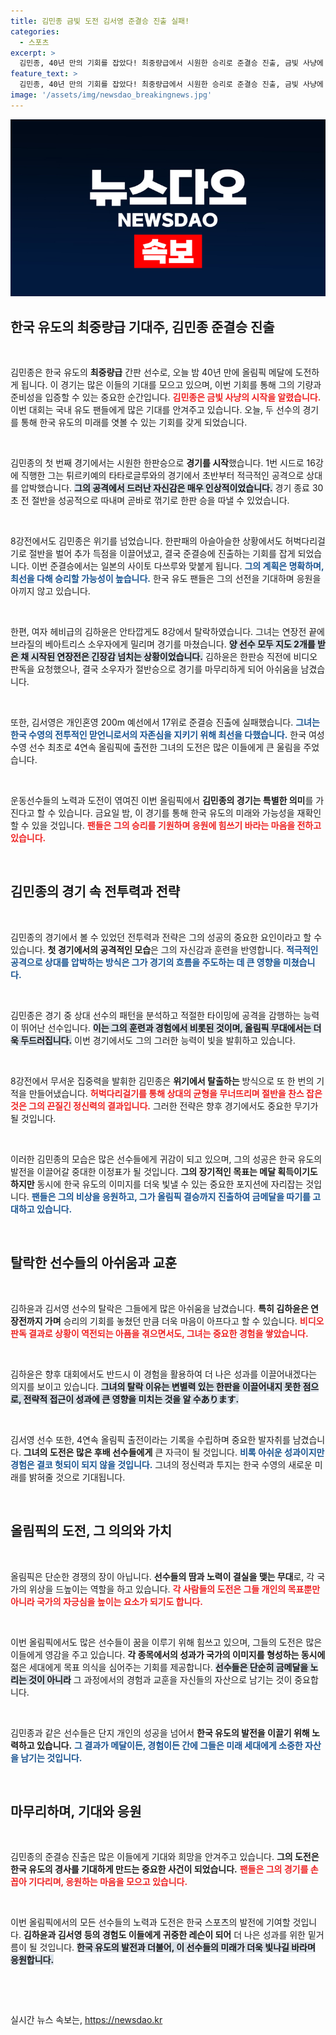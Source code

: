 ```yaml
---
title: 김민종 금빛 도전 김서영 준결승 진출 실패!
categories:
  - 스포츠
excerpt: >
  김민종, 40년 만의 기회를 잡았다! 최중량급에서 시원한 승리로 준결승 진출, 금빛 사냥에 나선다. 김하윤은 아쉽게 8강 탈락, 여전히 뜨거운 올림픽 열기를 기대해도 괜찮다!
feature_text: >
  김민종, 40년 만의 기회를 잡았다! 최중량급에서 시원한 승리로 준결승 진출, 금빛 사냥에 나선다. 김하윤은 아쉽게 8강 탈락, 여전히 뜨거운 올림픽 열기를 기대해도 괜찮다!
image: '/assets/img/newsdao_breakingnews.jpg'
---
```


<p><img src="/assets/img/newsdao_breakingnews.jpg" alt="ranknews 속보" /></p>

<h2 data-ke-size="size26">한국 유도의 최중량급 기대주, 김민종 준결승 진출</h2>

<p data-ke-size="size16">&nbsp;</p>

<p>김민종은 한국 유도의 <b>최중량급</b> 간판 선수로, 오늘 밤 40년 만에 올림픽 메달에 도전하게 됩니다. 이 경기는 많은 이들의 기대를 모으고 있으며, 이번 기회를 통해 그의 기량과 준비성을 입증할 수 있는 중요한 순간입니다. <b><span style="color: #ee2323;">김민종은 금빛 사냥의 시작을 알렸습니다.</span></b> 이번 대회는 국내 유도 팬들에게 많은 기대를 안겨주고 있습니다. 오늘, 두 선수의 경기를 통해 한국 유도의 미래를 엿볼 수 있는 기회를 갖게 되었습니다.</p>

<p data-ke-size="size16">&nbsp;</p>

<p>김민종의 첫 번째 경기에서는 시원한 한판승으로 <b>경기를 시작</b>했습니다. 1번 시드로 16강에 직행한 그는 튀르키예의 타타로글루와의 경기에서 초반부터 적극적인 공격으로 상대를 압박했습니다. <b><span style="background-color: #21538527;">그의 공격에서 드러난 자신감은 매우 인상적이었습니다.</span></b> 경기 종료 30초 전 절반을 성공적으로 따내며 곧바로 꺾기로 한판 승을 따낼 수 있었습니다.</p>

<p data-ke-size="size16">&nbsp;</p>

<p>8강전에서도 김민종은 위기를 넘었습니다. 한판패의 아슬아슬한 상황에서도 허벅다리걸기로 절반을 벌어 추가 득점을 이끌어냈고, 결국 준결승에 진출하는 기회를 잡게 되었습니다. 이번 준결승에서는 일본의 사이토 다쓰루와 맞붙게 됩니다. <b><span style="color: #1a5490;">그의 계획은 명확하며, 최선을 다해 승리할 가능성이 높습니다.</span></b> 한국 유도 팬들은 그의 선전을 기대하며 응원을 아끼지 않고 있습니다.</p>

<p data-ke-size="size16">&nbsp;</p>

<p>한편, 여자 헤비급의 김하윤은 안타깝게도 8강에서 탈락하였습니다. 그녀는 연장전 끝에 브라질의 베아트리스 소우자에게 밀리며 경기를 마쳤습니다. <b><span style="background-color: #21538527;">양 선수 모두 지도 2개를 받은 채 시작된 연장전은 긴장감 넘치는 상황이었습니다.</span></b> 김하윤은 한판승 직전에 비디오 판독을 요청했으나, 결국 소우자가 절반승으로 경기를 마무리하게 되어 아쉬움을 남겼습니다. </p>

<p data-ke-size="size16">&nbsp;</p>

<p>또한, 김서영은 개인혼영 200m 예선에서 17위로 준결승 진출에 실패했습니다. <b><span style="color: #1a5490;">그녀는 한국 수영의 전투적인 맏언니로서의 자존심을 지키기 위해 최선을 다했습니다.</span></b> 한국 여성 수영 선수 최초로 4연속 올림픽에 출전한 그녀의 도전은 많은 이들에게 큰 울림을 주었습니다.</p>

<p data-ke-size="size16">&nbsp;</p>

<p>운동선수들의 노력과 도전이 엮여진 이번 올림픽에서 <b>김민종의 경기는 특별한 의미</b>를 가진다고 할 수 있습니다. 금요일 밤, 이 경기를 통해 한국 유도의 미래와 가능성을 재확인할 수 있을 것입니다. <b><span style="color: #ee2323;">팬들은 그의 승리를 기원하며 응원에 힘쓰기 바라는 마음을 전하고 있습니다.</span></b></p>

<p data-ke-size="size16">&nbsp;</p>

<h2 data-ke-size="size26">김민종의 경기 속 전투력과 전략</h2>

<p data-ke-size="size16">&nbsp;</p>

<p>김민종의 경기에서 볼 수 있었던 전투력과 전략은 그의 성공의 중요한 요인이라고 할 수 있습니다. <b>첫 경기에서의 공격적인 모습</b>은 그의 자신감과 훈련을 반영합니다. <b><span style="color: #1a5490;">적극적인 공격으로 상대를 압박하는 방식은 그가 경기의 흐름을 주도하는 데 큰 영향을 미쳤습니다.</span></b></p>

<p data-ke-size="size16">&nbsp;</p>

<p>김민종은 경기 중 상대 선수의 패턴을 분석하고 적절한 타이밍에 공격을 감행하는 능력이 뛰어난 선수입니다. <b><span style="background-color: #21538527;">이는 그의 훈련과 경험에서 비롯된 것이며, 올림픽 무대에서는 더욱 두드러집니다.</span></b> 이번 경기에서도 그의 그러한 능력이 빛을 발휘하고 있습니다.</p>

<p data-ke-size="size16">&nbsp;</p>

<p>8강전에서 무서운 집중력을 발휘한 김민종은 <b>위기에서 탈출하는</b> 방식으로 또 한 번의 기적을 만들어냈습니다. <b><span style="color: #ee2323;">허벅다리걸기를 통해 상대의 균형을 무너뜨리며 절반을 찬스 잡은 것은 그의 끈질긴 정신력의 결과입니다.</span></b> 그러한 전략은 향후 경기에서도 중요한 무기가 될 것입니다.</p>

<p data-ke-size="size16">&nbsp;</p>

<p>이러한 김민종의 모습은 많은 선수들에게 귀감이 되고 있으며, 그의 성공은 한국 유도의 발전을 이끌어갈 중대한 이정표가 될 것입니다. <b>그의 장기적인 목표는 메달 획득이기도 하지만</b> 동시에 한국 유도의 이미지를 더욱 빛낼 수 있는 중요한 포지션에 자리잡는 것입니다. <b><span style="color: #1a5490;">팬들은 그의 비상을 응원하고, 그가 올림픽 결승까지 진출하여 금메달을 따기를 고대하고 있습니다.</span></b></p>

<p data-ke-size="size16">&nbsp;</p>

<h2 data-ke-size="size26">탈락한 선수들의 아쉬움과 교훈</h2>

<p data-ke-size="size16">&nbsp;</p>

<p>김하윤과 김서영 선수의 탈락은 그들에게 많은 아쉬움을 남겼습니다. <b>특히 김하윤은 연장전까지 가며</b> 승리의 기회를 놓쳤던 만큼 더욱 마음이 아프다고 할 수 있습니다. <b><span style="color: #ee2323;">비디오 판독 결과로 상황이 역전되는 아픔을 겪으면서도, 그녀는 중요한 경험을 쌓았습니다.</span></b></p>

<p data-ke-size="size16">&nbsp;</p>

<p>김하윤은 향후 대회에서도 반드시 이 경험을 활용하여 더 나은 성과를 이끌어내겠다는 의지를 보이고 있습니다. <b><span style="background-color: #21538527;">그녀의 탈락 이유는 변별력 있는 한판을 이끌어내지 못한 점으로, 전략적 접근이 성과에 큰 영향을 미치는 것을 알 수あります.</span></b> </p>

<p data-ke-size="size16">&nbsp;</p>

<p>김서영 선수 또한, 4연속 올림픽 출전이라는 기록을 수립하며 중요한 발자취를 남겼습니다. <b>그녀의 도전은 많은 후배 선수들에게</b> 큰 자극이 될 것입니다. <b><span style="color: #1a5490;">비록 아쉬운 성과이지만 경험은 결코 헛되이 되지 않을 것입니다.</span></b> 그녀의 정신력과 투지는 한국 수영의 새로운 미래를 밝혀줄 것으로 기대됩니다.</p>

<p data-ke-size="size16">&nbsp;</p>

<h2 data-ke-size="size26">올림픽의 도전, 그 의의와 가치</h2>

<p data-ke-size="size16">&nbsp;</p>

<p>올림픽은 단순한 경쟁의 장이 아닙니다. <b>선수들의 땀과 노력이 결실을 맺는 무대</b>로, 각 국가의 위상을 드높이는 역할을 하고 있습니다. <b><span style="color: #ee2323;">각 사람들의 도전은 그들 개인의 목표뿐만 아니라 국가의 자긍심을 높이는 요소가 되기도 합니다.</span></b></p>

<p data-ke-size="size16">&nbsp;</p>

<p>이번 올림픽에서도 많은 선수들이 꿈을 이루기 위해 힘쓰고 있으며, 그들의 도전은 많은 이들에게 영감을 주고 있습니다. <b>각 종목에서의 성과가 국가의 이미지를 형성하는 동시에</b> 젊은 세대에게 목표 의식을 심어주는 기회를 제공합니다. <b><span style="background-color: #21538527;">선수들은 단순히 금메달을 노리는 것이 아니라</span></b> 그 과정에서의 경험과 교훈을 자신들의 자산으로 남기는 것이 중요합니다.</p>

<p data-ke-size="size16">&nbsp;</p>

<p>김민종과 같은 선수들은 단지 개인의 성공을 넘어서 <b>한국 유도의 발전을 이끌기 위해 노력하고 있습니다.</b> <b><span style="color: #1a5490;">그 결과가 메달이든, 경험이든 간에 그들은 미래 세대에게 소중한 자산을 남기는 것입니다.</span></b></p>

<p data-ke-size="size16">&nbsp;</p>

<h2 data-ke-size="size26">마무리하며, 기대와 응원</h2>

<p data-ke-size="size16">&nbsp;</p>

<p>김민종의 준결승 진출은 많은 이들에게 기대와 희망을 안겨주고 있습니다. <b>그의 도전은 한국 유도의 경사를 기대하게 만드는 중요한 사건이 되었습니다.</b> <b><span style="color: #ee2323;">팬들은 그의 경기를 손꼽아 기다리며, 응원하는 마음을 모으고 있습니다.</span></b></p>

<p data-ke-size="size16">&nbsp;</p>

<p>이번 올림픽에서의 모든 선수들의 노력과 도전은 한국 스포츠의 발전에 기여할 것입니다. <b>김하윤과 김서영 등의 경험도 이들에게 귀중한 레슨이 되어</b> 더 나은 성과를 위한 밑거름이 될 것입니다. <b><span style="background-color: #21538527;">한국 유도의 발전과 더불어, 이 선수들의 미래가 더욱 빛나길 바라며 응원합니다.</span></b></p>

<p data-ke-size="size16">&nbsp;</p>

<p>&nbsp;</p>
실시간 뉴스 속보는, <a href="https://newsdao.kr" rel="dofollow">https://newsdao.kr</a>


